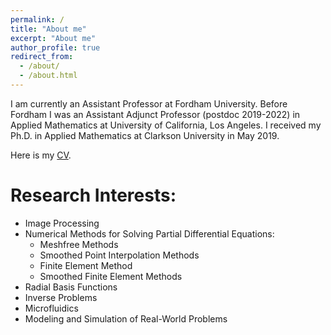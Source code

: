 ```yaml
---
permalink: /
title: "About me"
excerpt: "About me"
author_profile: true
redirect_from: 
  - /about/
  - /about.html
---
```


I am currently an Assistant Professor at Fordham University. Before Fordham I was an Assistant Adjunct Professor (postdoc 2019-2022) in Applied Mathematics at University of California, Los Angeles. I received my Ph.D. in Applied Mathematics at Clarkson University in May 2019. 

Here is my [CV](https://github.com/user-attachments/files/17124656/CV-7.pdf).




Research Interests:
======
- Image Processing
- Numerical Methods for Solving Partial Differential Equations:
  - Meshfree Methods
  - Smoothed Point Interpolation Methods
  - Finite Element Method
  - Smoothed Finite Element Methods
- Radial Basis Functions
- Inverse Problems
- Microfluidics
- Modeling and Simulation of Real-World Problems






<script type="text/javascript" id="clustrmaps" src="//cdn.clustrmaps.com/map_v2.js?cl=ffffff&w=236&t=m&d=0V2I3Ad_OGzxNhD7k_mO7l1ncFA0xwLM8x7v92FBs3w"></script>
